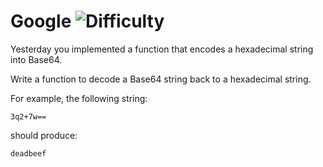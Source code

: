 # Google ![Difficulty](https://img.shields.io/badge/-EASY-green)
	
Yesterday you implemented a function that encodes a hexadecimal string into Base64.
	
Write a function to decode a Base64 string back to a hexadecimal string.
	
For example, the following string:
	
```
3q2+7w==
```
	
should produce:
	
```
deadbeef
```
	
